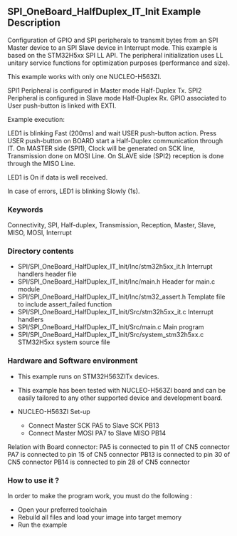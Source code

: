 ﻿## <b>SPI_OneBoard_HalfDuplex_IT_Init Example Description</b>

Configuration of GPIO and SPI peripherals to transmit bytes
from an SPI Master device to an SPI Slave device in Interrupt mode. This example
is based on the STM32H5xx SPI LL API. The peripheral initialization uses
LL unitary service functions for optimization purposes (performance and size).

This example works with only one NUCLEO-H563ZI.

SPI1 Peripheral is configured in Master mode Half-Duplex Tx.
SPI2 Peripheral is configured in Slave mode Half-Duplex Rx.
GPIO associated to User push-button is linked with EXTI.

Example execution:

LED1 is blinking Fast (200ms) and wait USER push-button action.
Press USER push-button on BOARD start a Half-Duplex communication through IT.
On MASTER side (SPI1), Clock will be generated on SCK line, Transmission done on MOSI Line.
On SLAVE side (SPI2) reception is done through the MISO Line.

LED1 is On if data is well received.

In case of errors, LED1 is blinking Slowly (1s).

### <b>Keywords</b>

Connectivity, SPI, Half-duplex, Transmission, Reception, Master, Slave, MISO, MOSI, Interrupt

### <b>Directory contents</b>

  - SPI/SPI_OneBoard_HalfDuplex_IT_Init/Inc/stm32h5xx_it.h          Interrupt handlers header file
  - SPI/SPI_OneBoard_HalfDuplex_IT_Init/Inc/main.h                  Header for main.c module
  - SPI/SPI_OneBoard_HalfDuplex_IT_Init/Inc/stm32_assert.h          Template file to include assert_failed function
  - SPI/SPI_OneBoard_HalfDuplex_IT_Init/Src/stm32h5xx_it.c          Interrupt handlers
  - SPI/SPI_OneBoard_HalfDuplex_IT_Init/Src/main.c                  Main program
  - SPI/SPI_OneBoard_HalfDuplex_IT_Init/Src/system_stm32h5xx.c      STM32H5xx system source file

### <b>Hardware and Software environment</b>

  - This example runs on STM32H563ZITx devices.

  - This example has been tested with NUCLEO-H563ZI board and can be
    easily tailored to any other supported device and development board.

  - NUCLEO-H563ZI Set-up
    - Connect Master SCK  PA5 to Slave SCK  PB13
    - Connect Master MOSI PA7 to Slave MISO PB14

Relation with Board connector:
  PA5  is connected to pin 11 of CN5 connector
  PA7  is connected to pin 15 of CN5 connector
  PB13 is connected to pin 30 of CN5 connector
  PB14 is connected to pin 28 of CN5 connector

### <b>How to use it ?</b> 

In order to make the program work, you must do the following :

 - Open your preferred toolchain
 - Rebuild all files and load your image into target memory
 - Run the example

